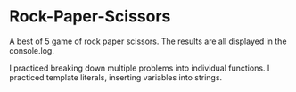 # Rock-Paper-Scissors

A best of 5 game of rock paper scissors. The results are all displayed in the console.log.

I practiced breaking down multiple problems into individual functions. I practiced template literals, inserting variables into strings.